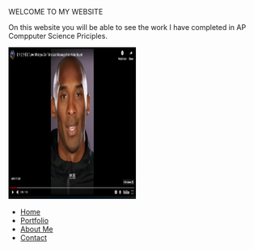 WELCOME TO MY WEBSITE

On this website you will be able to see the work I have completed in AP Compputer Science Priciples.
 
 <img src="Kobe.jpg" alt="Kobe" height="300" style="width:50%">

<body>
<ul>
<li><a class="active" href="index.html">Home</a></li>
<li><a href="portfolio.html">Portfolio</a></li>
<li><a href="aboutme.html">About Me</a></li>
<li><a href="contact.html">Contact</a></li>
</ul>
</body>
